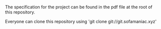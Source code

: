 The specification for the project can be found in the pdf file at the root of this repository.

Everyone can clone this repository using 'git clone git://git.sofamaniac.xyz'
